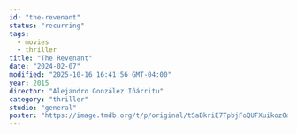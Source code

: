 ```yaml
---
id: "the-revenant"
status: "recurring"
tags:
  - movies
  - thriller
title: "The Revenant"
date: "2024-02-07"
modified: "2025-10-16 16:41:56 GMT-04:00"
year: 2015
director: "Alejandro González Iñárritu"
category: "thriller"
studio: "general"
poster: "https://image.tmdb.org/t/p/original/tSaBkriE7TpbjFoQUFXuikoz0dF.jpg"
---
```

